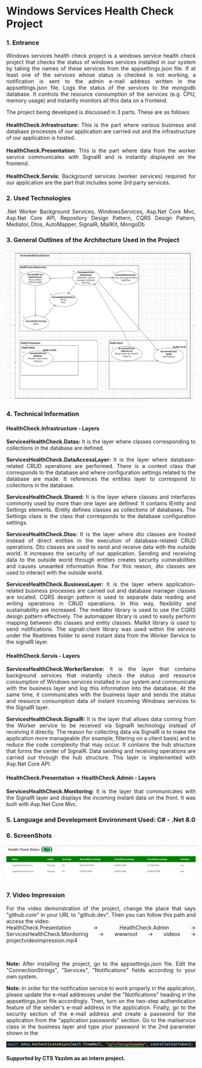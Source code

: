 <h1>Windows Services Health Check Project</h1>

<h3>1. Entrance</h3>

<p align="justify">Windows services health check project is a windows service health check project that checks the status of windows services installed in our system by taking the names of these services from the appsettings.json file. If at least one of the services whose status is checked is not working, a notification is sent to the admin e-mail address written in the appsettings.json file. Logs the status of the services to the mongodb database. It controls the resource consumption of the services (e.g. CPU, memory usage) and instantly monitors all this data on a frontend.</p>

<p align="justify">The project being developed is discussed in 3 parts. These are as follows:<br/><br>
<b>HealthCheck.Infrastructure:</b> This is the part where various business and database processes of our application are carried out and the infrastructure of our application is hosted.<br><br>
<b>HealthCheck.Presentation:</b> This is the part where data from the worker service communicates with SignalR and is instantly displayed on the frontend.<br><br>
<b>HealthCheck.Servis:</b> Background services (worker services) required for our application are the part that includes some 3rd party services.
</p>

<h3>2. Used Technologies</h3>
<p align="justify">
.Net Worker Background Services, WindowsServices, Asp.Net Core Mvc, Asp.Net Core API, Repository Design Pattern, CQRS Design Pattern, Mediator, Dtos, AutoMapper, SignalR, MailKit, MongoDb</p>

<h3>3. General Outlines of the Architecture Used in the Project</h3>

<img src="HealthCheck.Presentation/HealthCheck.Admin/ServicesHealthCheck.Monitoring/wwwroot/images/arhitecture3.PNG" height="400px" width="650px">

<h3>4. Technical Information</h3>
<h4>HealthCheck.Infrastructure - Layers</h4>

<p align="justify">
    <b>ServicesHealthCheck.Datas: </b> 
It is the layer where classes corresponding to collections in the database are defined.
</p>

<p align="justify">
    <b>ServicesHealthCheck.DataAccessLayer: </b> It is the layer where database-related CRUD operations are performed. There is a context class that corresponds to the database and where configuration settings related to the database are made. It references the entities layer to correspond to collections in the database.
</p>

<p align="justify">
    <b>ServicesHealthCheck.Shared: </b> It is the layer where classes and interfaces commonly used by more than one layer are defined. It contains IEntity and Settings elements. IEntity defines classes as collections of databases. The Settings class is the class that corresponds to the database configuration settings.
</p>

<p align="justify">
    <b>ServicesHealthCheck.Dtos: </b> It is the layer where dto classes are hosted instead of direct entities in the execution of database-related CRUD operations. Dto classes are used to send and receive data with the outside world. It increases the security of our application. Sending and receiving data to the outside world through entities creates security vulnerabilities and causes unwanted information flow. For this reason, dto classes are used to interact with the outside world.
</p>

<p align="justify">
    <b>ServicesHealthCheck.BusinessLayer: </b> It is the layer where application-related business processes are carried out and database manager classes are located. CQRS design pattern is used to separate data reading and writing operations in CRUD operations. In this way, flexibility and sustainability are increased. The mediator library is used to use the CQRS design pattern effectively. The automapper library is used to easily perform mapping between dto classes and entity classes. Mailkit library is used to send notifications. The signalr.client library was used within the service under the Realtimes folder to send instant data from the Worker Service to the signalR layer.
</p>

<h4>HealthCheck.Servis - Layers</h4>

<p align="justify">
<b>ServicesHealthCheck.WorkerService: </b> It is the layer that contains background services that instantly check the status and resource consumption of Windows services installed in our system and communicate with the business layer and log this information into the database. At the same time, it communicates with the business layer and sends the status and resource consumption data of instant incoming Windows services to the SignalR layer.
</p>

<p align="justify">
<b>ServicesHealthCheck.SignalR: </b> 
It is the layer that allows data coming from the Worker service to be received via SignalR technology instead of receiving it directly. The reason for collecting data via SignalR is to make the application more manageable (for example, filtering on a client basis) and to reduce the code complexity that may occur. It contains the hub structure that forms the center of SignalR. Data sending and receiving operations are carried out through the hub structure. This layer is implemented with Asp.Net Core API.
</p>

<h4>HealthCheck.Presentation -> HealthCheck.Admin - Layers</h4>

<p align="justify">
<b>ServicesHealthCheck.Monitoring: </b> 
    It is the layer that communicates with the SignalR layer and displays the incoming instant data on the front. It was built with Asp.Net Core Mvc.
</p>

<h3>5. Language and Development Environment Used: C# - .Net 8.0</h3>

<h3>6. ScreenShots</h3>

<img src="HealthCheck.Presentation/HealthCheck.Admin/ServicesHealthCheck.Monitoring/wwwroot/images/healthcheckmonitoring.PNG">

<h3>7. Video Impression</h3>
<p align="justify">
For the video demonstration of the project, change the place that says "github.com" in your URL to "github.dev". Then you can follow this path and access the video.<br>
HealthCheck.Presentation -> HealthCheck.Admin -> ServicesHealthCheck.Monitoring -> wwwroot -> videos -> projectvideoimpression.mp4
</p>

<br/>

<p align="justify"> <b>Note: </b> After installing the project, go to the appsettings.json file. Edit the "ConnectionStrings", "Services", "Notifications" fields according to your own system.</p>

<p align="justify"> <b>Note: </b> In order for the notification service to work properly in the application, please update the e-mail addresses under the "Notifications" heading in the appsettings.json file accordingly. Then, turn on the two-step authentication feature of the sender's e-mail address in the application. Finally, go to the security section of the e-mail address and create a password for the application from the "application passwords" section. Go to the mailservice class in the business layer and type your password in the 2nd parameter shown in the </p>

<img src="HealthCheck.Presentation/HealthCheck.Admin/ServicesHealthCheck.Monitoring/wwwroot/images/mailservice.PNG">
<br><br>
<footer><b>Supported by CTS Yazılım as an intern project.</b></footer>
